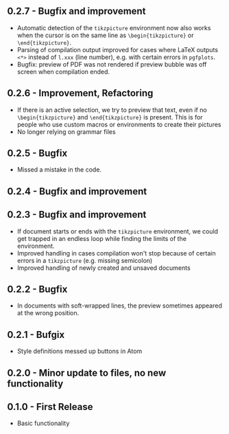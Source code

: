 ## 0.2.7 - Bugfix and improvement
* Automatic detection of the `tikzpicture` environment now also works when the cursor is on the same line as `\begin{tikzpicture}` or `\end{tikzpicture}`.
* Parsing of compilation output improved for cases where LaTeX outputs `<*>` instead of `l.xxx` (line number), e.g. with certain errors in `pgfplots`.
* Bugfix: preview of PDF was not rendered if preview bubble was off screen when compilation ended.

## 0.2.6 - Improvement, Refactoring
* If there is an active selection, we try to preview that text, even if no `\begin{tikzpicture}` and `\end{tikzpicture}` is present. This is for people who use custom macros or environments to create their pictures
* No longer relying on grammar files

## 0.2.5 - Bugfix
* Missed a mistake in the code.

## 0.2.4 - Bugfix and improvement
## 0.2.3 - Bugfix and improvement
* If document starts or ends with the `tikzpicture` environment, we could get trapped in an endless loop while finding the limits of the environment.
* Improved handling in cases compilation won't stop because of certain errors in a `tikzpicture` (e.g. missing semicolon)
* Improved handling of newly created and unsaved documents

## 0.2.2 - Bugfix
* In documents with soft-wrapped lines, the preview sometimes appeared at the wrong position.

## 0.2.1 - Bufgix
* Style definitions messed up buttons in Atom

## 0.2.0 - Minor update to files, no new functionality

## 0.1.0 - First Release
* Basic functionality
